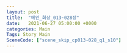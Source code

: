 ```yaml
---
layout: post
title:  "메인_회상_013~028장"
date:   2021-06-27 05:00:00 +0000
categories: Main
Tags: Story Main
SceneCode: ["scene_skip_cp013-028_q1_s10"]
---
```

